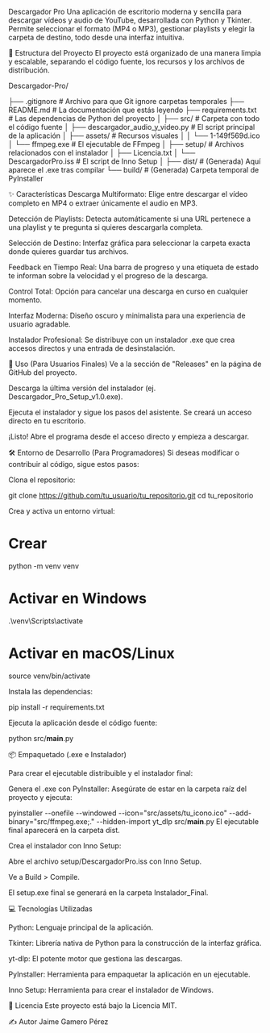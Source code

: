 Descargador Pro
Una aplicación de escritorio moderna y sencilla para descargar vídeos y audio de YouTube, desarrollada con Python y Tkinter. Permite seleccionar el formato (MP4 o MP3), gestionar playlists y elegir la carpeta de destino, todo desde una interfaz intuitiva.



📂 Estructura del Proyecto
El proyecto está organizado de una manera limpia y escalable, separando el código fuente, los recursos y los archivos de distribución.

Descargador-Pro/


├── .gitignore              # Archivo para que Git ignore carpetas temporales
├── README.md               # La documentación que estás leyendo
├── requirements.txt        # Las dependencias de Python del proyecto
│
├── src/                    # Carpeta con todo el código fuente
│   ├── descargador_audio_y_video.py         # El script principal de la aplicación
│   ├── assets/             # Recursos visuales
│   │   └── 1-149f569d.ico
│   └── ffmpeg.exe          # El ejecutable de FFmpeg
│
├── setup/                  # Archivos relacionados con el instalador
│   ├── Licencia.txt
│   └── DescargadorPro.iss  # El script de Inno Setup
│
├── dist/                   # (Generada) Aquí aparece el .exe tras compilar
└── build/                  # (Generada) Carpeta temporal de PyInstaller


✨ Características
Descarga Multiformato: Elige entre descargar el vídeo completo en MP4 o extraer únicamente el audio en MP3.

Detección de Playlists: Detecta automáticamente si una URL pertenece a una playlist y te pregunta si quieres descargarla completa.

Selección de Destino: Interfaz gráfica para seleccionar la carpeta exacta donde quieres guardar tus archivos.

Feedback en Tiempo Real: Una barra de progreso y una etiqueta de estado te informan sobre la velocidad y el progreso de la descarga.

Control Total: Opción para cancelar una descarga en curso en cualquier momento.

Interfaz Moderna: Diseño oscuro y minimalista para una experiencia de usuario agradable.

Instalador Profesional: Se distribuye con un instalador .exe que crea accesos directos y una entrada de desinstalación.

🚀 Uso (Para Usuarios Finales)
Ve a la sección de "Releases" en la página de GitHub del proyecto.

Descarga la última versión del instalador (ej. Descargador_Pro_Setup_v1.0.exe).

Ejecuta el instalador y sigue los pasos del asistente. Se creará un acceso directo en tu escritorio.

¡Listo! Abre el programa desde el acceso directo y empieza a descargar.

🛠️ Entorno de Desarrollo (Para Programadores)
Si deseas modificar o contribuir al código, sigue estos pasos:

Clona el repositorio:


git clone https://github.com/tu_usuario/tu_repositorio.git
cd tu_repositorio


Crea y activa un entorno virtual:

# Crear
python -m venv venv
# Activar en Windows
.\venv\Scripts\activate
# Activar en macOS/Linux
source venv/bin/activate


Instala las dependencias:

pip install -r requirements.txt


Ejecuta la aplicación desde el código fuente:

python src/__main__.py


📦 Empaquetado (.exe e Instalador)

Para crear el ejecutable distribuible y el instalador final:

Genera el .exe con PyInstaller:
Asegúrate de estar en la carpeta raíz del proyecto y ejecuta:

pyinstaller --onefile --windowed --icon="src/assets/tu_icono.ico" --add-binary="src/ffmpeg.exe;." --hidden-import yt_dlp src/__main__.py
El ejecutable final aparecerá en la carpeta dist.

Crea el instalador con Inno Setup:

Abre el archivo setup/DescargadorPro.iss con Inno Setup.

Ve a Build > Compile.

El setup.exe final se generará en la carpeta Instalador_Final.



💻 Tecnologías Utilizadas

Python: Lenguaje principal de la aplicación.

Tkinter: Librería nativa de Python para la construcción de la interfaz gráfica.

yt-dlp: El potente motor que gestiona las descargas.

PyInstaller: Herramienta para empaquetar la aplicación en un ejecutable.

Inno Setup: Herramienta para crear el instalador de Windows.


📝 Licencia
Este proyecto está bajo la Licencia MIT.


✍️ Autor
Jaime Gamero Pérez